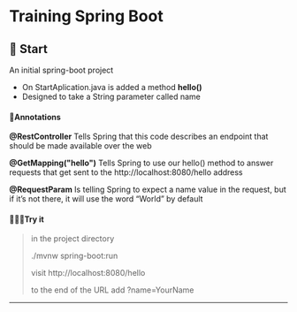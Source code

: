 # Training Spring Boot

## 🚀 Start
An initial spring-boot project

- On StartAplication.java is added a method **hello()**
- Designed to take a String parameter called name

#### 📝Annotations

**@RestController** Tells Spring that this code describes an endpoint that should be made available over the web

**@GetMapping("hello")** Tells Spring to use our hello() method to answer requests that get sent to the http://localhost:8080/hello address

**@RequestParam** Is telling Spring to expect a name value in the request, but if it’s not there, it will use the word “World” by default

#### 🤸🏻‍♀️Try it

> in the project directory
>
> ./mvnw spring-boot:run
>
> visit http://localhost:8080/hello
>
> to the end of the URL add ?name=YourName
>
-----------------------------------------------

